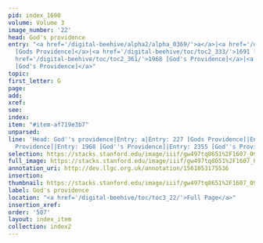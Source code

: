 ```yaml
---
pid: index_1690
volume: Volume 3
image_number: '22'
head: God's providence
entry: "<a href='/digital-beehive/alpha2/alpha_0369/'>a</a>|<a href='/digital-beehive/num1/num_0241/'>227
  [Gods Providence]</a>|<a href='/digital-beehive/toc/toc2_333/'>1691 [Gods Providence]</a>|<a
  href='/digital-beehive/toc/toc2_361/'>1968 [God's Providence]</a>|<a href='/digital-beehive/toc/toc2_409/'>2355
  [God's Providence]</a>"
topic: 
first_letter: G
page: 
add: 
xref: 
see: 
index: 
item: "#item-af719e3b7"
unparsed: 
line: 'Head: God''s providence|Entry: a|Entry: 227 [Gods Providence]|Entry: 1691 [Gods
  Providence]|Entry: 1968 [God''s Providence]|Entry: 2355 [God''s Providence]|#item-af719e3b7'
selection: https://stacks.stanford.edu/image/iiif/gw497tq8651%2F1607_0965/1171,2304,965,156/full/0/default.jpg
full_image: https://stacks.stanford.edu/image/iiif/gw497tq8651%2F1607_0965/full/full/0/default.jpg
annotation_uri: http://dev.llgc.org.uk/annotation/1561053175536
insertion: 
thumbnail: https://stacks.stanford.edu/image/iiif/gw497tq8651%2F1607_0965/1171,2304,965,156/150,/0/default.jpg
label: God's providence
location: "<a href='/digital-beehive/toc/toc3_22/'>Full Page</a>"
insertion_xref: 
order: '507'
layout: index_item
collection: index2
---
```

